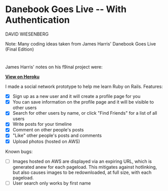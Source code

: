 # Danebook Goes Live -- With Authentication

DAVID WIESENBERG

Note: Many coding ideas taken from James Harris' Danebook Goes Live (Final Edition)  

# ################################################

James Harris' notes on his f9inal project were:

**[View on Heroku](http://jamesharris-danebook.herokuapp.com/)**

I made a social network prototype to help me learn Ruby on Rails. Features:

- [x] Sign up as a new user and it will create a profile page for you
- [x] You can save information on the profile page and it will be visible to other users
- [x] Search for other users by name, or click "Find Friends" for a list of all users
- [x] Write posts for your timeline
- [x] Comment on other people's posts
- [x] "Like" other people's posts and comments
- [x] Upload photos (hosted on AWS)

Known bugs:

- [ ] Images hosted on AWS are displayed via an expiring URL, which is generated anew for each pageload. This mitigates against hotlinking, but also causes images to be redownloaded, at full size, with each pageload.
- [ ] User search only works by first name

